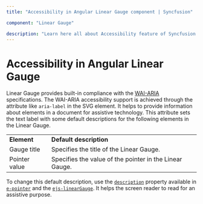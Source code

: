 ```yaml
---
title: "Accessibility in Angular Linear Gauge component | Syncfusion"

component: "Linear Gauge"

description: "Learn here all about Accessibility feature of Syncfusion Angular Linear Gauge component and more."
---
```


# Accessibility in Angular Linear Gauge

<!-- markdownlint-disable MD013 -->
Linear Gauge provides built-in compliance with the [WAI-ARIA](http://www.w3.org/WAI/PF/aria-practices/) specifications. The WAI-ARIA accessibility support is achieved through the attribute like `aria-label` in the SVG element. It helps to provide information about elements in a document for assistive technology. This attribute sets the text label with some default descriptions for the following elements in the Linear Gauge.

<!-- markdownlint-disable MD033 -->
<table>
<tr>
<td><b>Element</b></td>
<td><b>Default description</b></td>
</tr>
<tr>
<td>Gauge title</td>
<td>Specifies the title of the Linear Gauge.</td>
</tr>
<tr>
<td>Pointer value</td>
<td>Specifies the value of the pointer in the Linear Gauge.</td>
</tr>
</table>

To change this default description, use the [`description`](../api/linear-gauge/#description) property available in [`e-pointer`](../api/linear-gauge/pointerModel/#description) and the [`ejs-linearGauge`](../api/linear-gauge/#description). It helps the screen reader to read for an assistive purpose.
